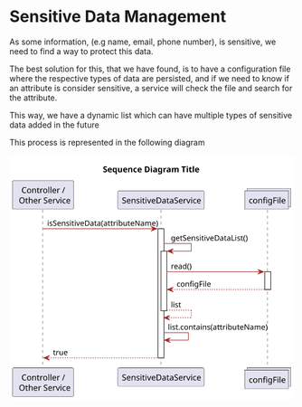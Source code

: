 # Sensitive Data Management

As some information, (e.g name, email, phone number), is sensitive, we need to find a way to protect this data. 

The best solution for this, that we have found, is to have a configuration file where the respective types of data are persisted, and if we need to know if an attribute is consider sensitive, a service will check the file and search for the attribute. 

This way, we have a dynamic list which can have multiple types of sensitive data added in the future


This process is represented in the following diagram

![sensistive data](diagrams\png\sensitiveDataService.svg "sensitiveData")